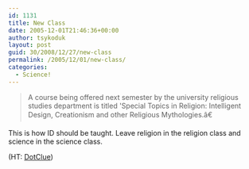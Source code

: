 ```yaml
---
id: 1131
title: New Class
date: 2005-12-01T21:46:36+00:00
author: tsykoduk
layout: post
guid: 30/2008/12/27/new-class
permalink: /2005/12/01/new-class/
categories:
  - Science!
---
```

<blockquote>A course being offered next semester by the university religious studies department is titled 'Special Topics in Religion: Intelligent Design, Creationism and other Religious Mythologies.â€</blockquote>

<p>This is how ID should be taught. Leave religion in the religion class and science in the science class.</p>


<p>(HT: <a href="http://dotclue.org/archives/002442.html">DotClue</a>)</p>